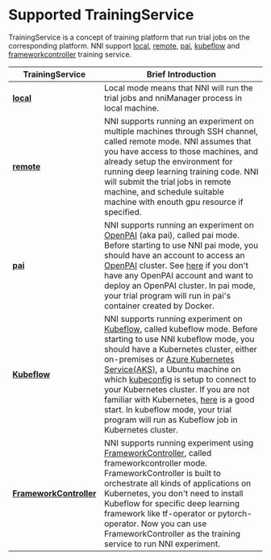 # Supported TrainingService

TrainingService is a concept of training platform that run trial jobs on the corresponding platform. NNI support [local](https://github.com/microsoft/nni/blob/master/docs/en_US/TrainingService/LocalMode.md), [remote](https://github.com/microsoft/nni/blob/master/docs/en_US/TrainingService/RemoteMachineMode.md), [pai](https://github.com/microsoft/nni/blob/master/docs/en_US/TrainingService/PaiMode.md), [kubeflow](https://github.com/microsoft/nni/blob/master/docs/en_US/TrainingService/KubeflowMode.md) and [frameworkcontroller](https://github.com/microsoft/nni/blob/master/docs/en_US/TrainingService/FrameworkControllerMode.md) training service. 


|TrainingService|Brief Introduction|
|---|---|
|[__local__](#local)|Local mode means that NNI will run the trial jobs and nniManager process in local machine.|
|[__remote__](#remote)|NNI supports running an experiment on multiple machines through SSH channel, called remote mode. NNI assumes that you have access to those machines, and already setup the environment for running deep learning training code. NNI will submit the trial jobs in remote machine, and schedule suitable machine with enouth gpu resource if specified.|
|[__pai__](#pai)|NNI supports running an experiment on [OpenPAI](https://github.com/Microsoft/pai) (aka pai), called pai mode. Before starting to use NNI pai mode, you should have an account to access an [OpenPAI](https://github.com/Microsoft/pai) cluster. See [here](https://github.com/Microsoft/pai#how-to-deploy) if you don't have any OpenPAI account and want to deploy an OpenPAI cluster. In pai mode, your trial program will run in pai's container created by Docker.|
|[__Kubeflow__](#Kubeflow)|NNI supports running experiment on [Kubeflow](https://github.com/kubeflow/kubeflow), called kubeflow mode. Before starting to use NNI kubeflow mode, you should have a Kubernetes cluster, either on-premises or [Azure Kubernetes Service(AKS)](https://azure.microsoft.com/en-us/services/kubernetes-service/), a Ubuntu machine on which [kubeconfig](https://kubernetes.io/docs/concepts/configuration/organize-cluster-access-kubeconfig/) is setup to connect to your Kubernetes cluster. If you are not familiar with Kubernetes, [here](https://kubernetes.io/docs/tutorials/kubernetes-basics/) is a good start. In kubeflow mode, your trial program will run as Kubeflow job in Kubernetes cluster.|
|[__FrameworkController__](#FrameworkController)|NNI supports running experiment using [FrameworkController](https://github.com/Microsoft/frameworkcontroller), called frameworkcontroller mode. FrameworkController is built to orchestrate all kinds of applications on Kubernetes, you don't need to install Kubeflow for specific deep learning framework like tf-operator or pytorch-operator. Now you can use FrameworkController as the training service to run NNI experiment.|
